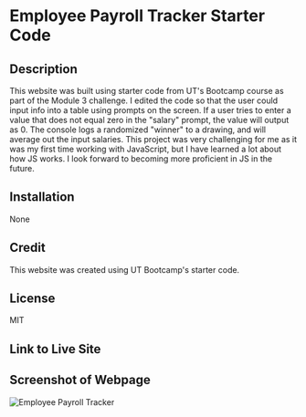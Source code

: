 # Employee Payroll Tracker Starter Code
 
 ## Description

 This website was built using starter code from UT's Bootcamp course as part of the Module 3 challenge. I edited the code so that the user could input info into a table using prompts on the screen. If a user tries to enter a value that does not equal zero in the "salary" prompt, the value will output as 0. The console logs a randomized "winner" to a drawing, and will average out the input salaries. This project was very challenging for me as it was my first time working with JavaScript, but I have learned a lot about how JS works. I look forward to becoming more proficient in JS in the future.
 
 ## Installation

 None
 
 ## Credit

This website was created using UT Bootcamp's starter code.
 
 ## License
 
 MIT

 ## Link to Live Site

 ## Screenshot of Webpage

 ![Employee Payroll Tracker](./assets/images/screenshot.png)

